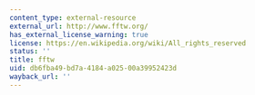 ```yaml
---
content_type: external-resource
external_url: http://www.fftw.org/
has_external_license_warning: true
license: https://en.wikipedia.org/wiki/All_rights_reserved
status: ''
title: fftw
uid: db6fba49-bd7a-4184-a025-00a39952423d
wayback_url: ''
---
```

